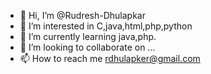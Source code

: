 - 👋 Hi, I’m @Rudresh-Dhulapkar
- 👀 I’m interested in C,java,html,php,python
- 🌱 I’m currently learning java,php.
- 💞️ I’m looking to collaborate on ...
- 📫 How to reach me rdhulapker@gmail.com

<!---
Rudresh-Dhulapkar/Rudresh-Dhulapkar is a ✨ special ✨ repository because its `README.md` (this file) appears on your GitHub profile.
You can click the Preview link to take a look at your changes.
--->
